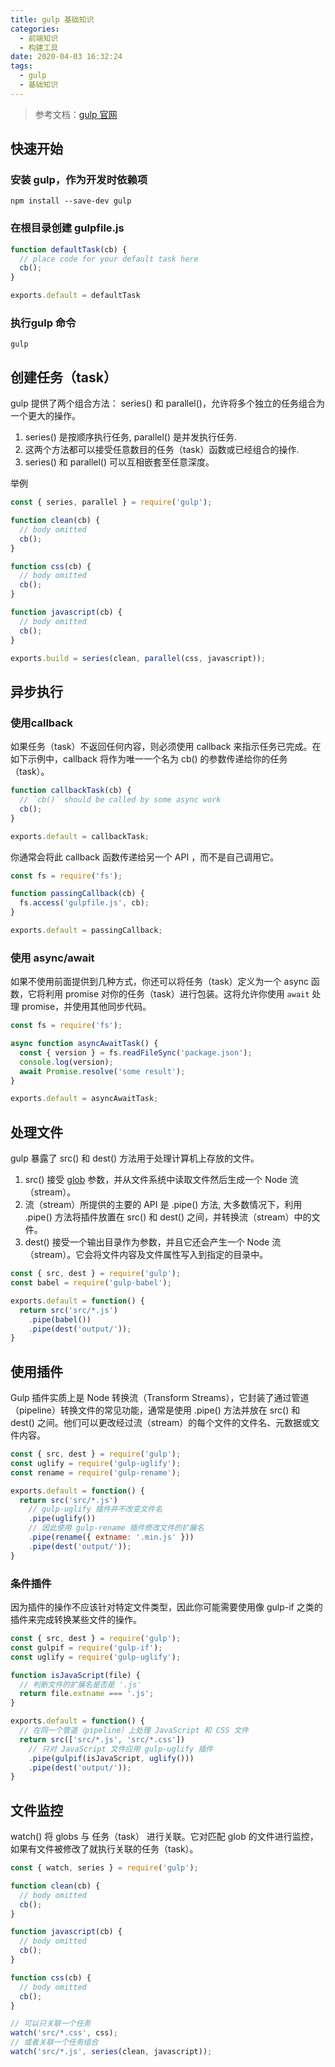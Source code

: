 ```yaml
---
title: gulp 基础知识
categories:
  - 前端知识
  - 构建工具
date: 2020-04-03 16:32:24
tags:
  - gulp
  - 基础知识
---
```


> 参考文档：[gulp 官网](https://www.gulpjs.com.cn/)

## 快速开始
### 安装 gulp，作为开发时依赖项

```
npm install --save-dev gulp
```

### 在根目录创建 gulpfile.js

``` javascript
function defaultTask(cb) {
  // place code for your default task here
  cb();
}

exports.default = defaultTask
```

### 执行gulp 命令

```
gulp
```

## 创建任务（task）

gulp 提供了两个组合方法： series() 和 parallel()，允许将多个独立的任务组合为一个更大的操作。

1. series() 是按顺序执行任务, parallel() 是并发执行任务.
2. 这两个方法都可以接受任意数目的任务（task）函数或已经组合的操作.
3. series() 和 parallel() 可以互相嵌套至任意深度。

举例
``` javascript
const { series, parallel } = require('gulp');

function clean(cb) {
  // body omitted
  cb();
}

function css(cb) {
  // body omitted
  cb();
}

function javascript(cb) {
  // body omitted
  cb();
}

exports.build = series(clean, parallel(css, javascript));
```

## 异步执行
### 使用callback

如果任务（task）不返回任何内容，则必须使用 callback 来指示任务已完成。在如下示例中，callback 将作为唯一一个名为 cb() 的参数传递给你的任务（task）。

``` javascript
function callbackTask(cb) {
  // `cb()` should be called by some async work
  cb();
}

exports.default = callbackTask;
```

你通常会将此 callback 函数传递给另一个 API ，而不是自己调用它。

``` javascript
const fs = require('fs');

function passingCallback(cb) {
  fs.access('gulpfile.js', cb);
}

exports.default = passingCallback;
```

### 使用 async/await

如果不使用前面提供到几种方式，你还可以将任务（task）定义为一个 async 函数，它将利用 promise 对你的任务（task）进行包装。这将允许你使用 `await` 处理 promise，并使用其他同步代码。

``` javascript
const fs = require('fs');

async function asyncAwaitTask() {
  const { version } = fs.readFileSync('package.json');
  console.log(version);
  await Promise.resolve('some result');
}

exports.default = asyncAwaitTask;
```

## 处理文件
gulp 暴露了 src() 和 dest() 方法用于处理计算机上存放的文件。

1. src() 接受 [glob](https://www.gulpjs.com.cn/docs/getting-started/explaining-globs/) 参数，并从文件系统中读取文件然后生成一个 Node 流（stream）。 
2. 流（stream）所提供的主要的 API 是 .pipe() 方法, 大多数情况下，利用 .pipe() 方法将插件放置在 src() 和 dest() 之间，并转换流（stream）中的文件。
3. dest() 接受一个输出目录作为参数，并且它还会产生一个 Node 流（stream）。它会将文件内容及文件属性写入到指定的目录中。

``` javascript
const { src, dest } = require('gulp');
const babel = require('gulp-babel');

exports.default = function() {
  return src('src/*.js')
    .pipe(babel())
    .pipe(dest('output/'));
}
```

## 使用插件
Gulp 插件实质上是 Node 转换流（Transform Streams），它封装了通过管道（pipeline）转换文件的常见功能，通常是使用 .pipe() 方法并放在 src() 和 dest() 之间。他们可以更改经过流（stream）的每个文件的文件名、元数据或文件内容。

``` javascript
const { src, dest } = require('gulp');
const uglify = require('gulp-uglify');
const rename = require('gulp-rename');

exports.default = function() {
  return src('src/*.js')
    // gulp-uglify 插件并不改变文件名
    .pipe(uglify())
    // 因此使用 gulp-rename 插件修改文件的扩展名
    .pipe(rename({ extname: '.min.js' }))
    .pipe(dest('output/'));
}
```

### 条件插件
因为插件的操作不应该针对特定文件类型，因此你可能需要使用像 gulp-if 之类的插件来完成转换某些文件的操作。

``` javascript
const { src, dest } = require('gulp');
const gulpif = require('gulp-if');
const uglify = require('gulp-uglify');

function isJavaScript(file) {
  // 判断文件的扩展名是否是 '.js'
  return file.extname === '.js';
}

exports.default = function() {
  // 在同一个管道（pipeline）上处理 JavaScript 和 CSS 文件
  return src(['src/*.js', 'src/*.css'])
    // 只对 JavaScript 文件应用 gulp-uglify 插件
    .pipe(gulpif(isJavaScript, uglify()))
    .pipe(dest('output/'));
}
```

## 文件监控
watch() 将 globs 与 任务（task） 进行关联。它对匹配 glob 的文件进行监控，如果有文件被修改了就执行关联的任务（task）。

``` javascript
const { watch, series } = require('gulp');

function clean(cb) {
  // body omitted
  cb();
}

function javascript(cb) {
  // body omitted
  cb();
}

function css(cb) {
  // body omitted
  cb();
}

// 可以只关联一个任务
watch('src/*.css', css);
// 或者关联一个任务组合
watch('src/*.js', series(clean, javascript));
```